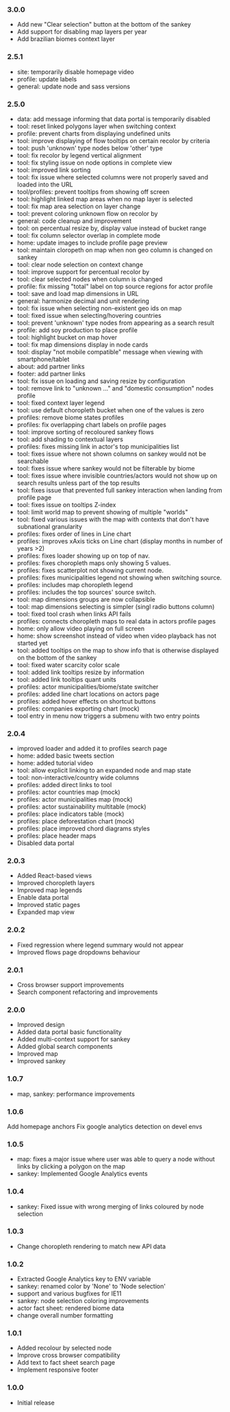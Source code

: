### 3.0.0
- Add new "Clear selection" button at the bottom of the sankey
- Add support for disabling map layers per year
- Add brazilian biomes context layer

### 2.5.1
- site: temporarily disable homepage video
- profile: update labels
- general: update node and sass versions

### 2.5.0
- data: add message informing that data portal is temporarily disabled
- tool: reset linked polygons layer when switching context
- profile: prevent charts from displaying undefined units
- tool: improve displaying of flow tooltips on certain recolor by criteria
- tool: push 'unknown' type nodes below 'other' type
- tool: fix recolor by legend vertical alignment
- tool: fix styling issue on node options in complete view
- tool: improved link sorting
- tool: fix issue where selected columns were not properly saved and loaded into the URL
- tool/profiles: prevent tooltips from showing off screen
- tool: highlight linked map areas when no map layer is selected
- tool: fix map area selection on layer change
- tool: prevent coloring unknown flow on recolor by
- general: code cleanup and improvement
- tool: on percentual resize by, display value instead of bucket range
- tool: fix column selector overlap in complete mode
- home: update images to include profile page preview 
- tool: maintain cloropeth on map when non geo column is changed on sankey
- tool: clear node selection on context change
- tool: improve support for percentual recolor by
- tool: clear selected nodes when column is changed
- profile: fix missing "total" label on top source regions for actor profile
- tool: save and load map dimensions in URL
- general: harmonize decimal and unit rendering
- tool: fix issue when selecting non-existent geo ids on map
- tool: fixed issue when selecting/hovering countries
- tool: prevent 'unknown' type nodes from appearing as a search result
- profile: add soy production to place profile
- tool: highlight bucket on map hover
- tool: fix map dimensions display in node cards
- tool: display "not mobile compatible" message when viewing with smartphone/tablet
- about: add partner links
- footer: add partner links
- tool: fix issue on loading and saving resize by configuration
- tool: remove link to "unknown ..." and "domestic consumption" nodes profile
- tool: fixed context layer legend
- tool: use default choropleth bucket when one of the values is zero
- profiles: remove biome states profiles
- profiles: fix overlapping chart labels on profile pages
- tool: improve sorting of recoloured sankey flows
- tool: add shading to contextual layers
- profiles: fixes missing link in actor's top municipalities list
- tool: fixes issue where not shown columns on sankey would not be searchable
- tool: fixes issue where sankey would not be filterable by biome
- tool: fixes issue where invisible countries/actors would not show up on search results unless part of the top results
- tool: fixes issue that prevented full sankey interaction when landing from profile page
- tool: fixes issue on tooltips Z-index
- tool: limit world map to prevent showing of multiple "worlds"
- tool: fixed various issues with the map with contexts that don't have subnational granularity
- profiles: fixes order of lines in Line chart
- profiles: improves xAxis ticks on Line chart (display months in number of years >2)
- profiles: fixes loader showing up on top of nav.
- profiles: fixes choropleth maps only showing 5 values.
- profiles: fixes scatterplot not showing current node.
- profiles: fixes municipalities legend not showing when switching source.
- profiles: includes map choropleth legend
- profiles: includes the top sources' source switch.
- tool: map dimensions groups are now collapsible
- tool: map dimensions selecting is simpler (singl radio buttons column)
- tool: fixed tool crash when links API fails
- profiles: connects choropleth maps to real data in actors profile pages
- home: only allow video playing on full screen
- home: show screenshot instead of video when video playback has not started yet
- tool: added tooltips on the map to show info that is otherwise displayed on the bottom of the sankey
- tool: fixed water scarcity color scale
- tool: added link tooltips resize by information
- tool: added link tooltips quant units
- profiles: actor municipalities/biome/state switcher
- profiles: added line chart locations on actors page
- profiles: added hover effects on shortcut buttons
- profiles: companies exporting chart (mock)
- tool entry in menu now triggers a submenu with two entry points

### 2.0.4
- improved loader and added it to profiles search page
- home: added basic tweets section
- home: added tutorial video
- tool: allow explicit linking to an expanded node and map state
- tool: non-interactive/country wide columns
- profiles: added direct links to tool
- profiles: actor countries map (mock)
- profiles: actor municipalities map (mock)
- profiles: actor sustainability multitable (mock)
- profiles: place indicators table (mock)
- profiles: place deforestation chart (mock)
- profiles: place improved chord diagrams styles
- profiles: place header maps
- Disabled data portal

### 2.0.3
- Added React-based views
- Improved choropleth layers
- Improved map legends
- Enable data portal
- Improved static pages
- Expanded map view

### 2.0.2
- Fixed regression where legend summary would not appear
- Improved flows page dropdowns behaviour

### 2.0.1
- Cross browser support improvements
- Search component refactoring and improvements

### 2.0.0
- Improved design
- Added data portal basic functionality
- Added multi-context support for sankey
- Added global search components
- Improved map
- Improved sankey

### 1.0.7
- map, sankey: performance improvements

### 1.0.6
Add homepage anchors
Fix google analytics detection on devel envs

### 1.0.5
- map: fixes a major issue where user was able to query a node without links by clicking a polygon on the map
- sankey: Implemented Google Analytics events

### 1.0.4
- sankey: Fixed issue with wrong merging of links coloured by node selection

### 1.0.3
- Change choropleth rendering to match new API data

### 1.0.2
- Extracted Google Analytics key to ENV variable
- sankey: renamed color by 'None' to 'Node selection'
- support and various bugfixes for IE11
- sankey: node selection coloring improvements
- actor fact sheet: rendered biome data
- change overall number formatting

### 1.0.1
- Added recolour by selected node
- Improve cross browser compatibility
- Add text to fact sheet search page
- Implement responsive footer

### 1.0.0
- Initial release
